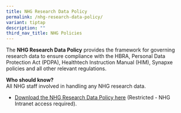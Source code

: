 ```yaml
---
title: NHG Research Data Policy
permalink: /nhg-research-data-policy/
variant: tiptap
description: ""
third_nav_title: NHG Policies
---
```

<p>The <strong>NHG Research Data Policy</strong> provides the framework for
governing research data to ensure compliance with the HBRA, Personal Data
Protection Act (PDPA), Healthtech Instruction Manual (HIM), Synapxe policies
and all other relevant regulations.</p>
<p><strong>Who should know?</strong>
<br>All NHG staff involved in handling any NHG research data.</p>
<ul data-tight="true" class="tight">
<li>
<p><a href="https://mynhg.nhg.com.sg/dept/rcu/Shared%20Library/Research%20Data/NHG%20Research%20Data%20Policy.pdf" rel="noopener noreferrer nofollow" target="_blank">Download the NHG Research Data Policy here</a> (Restricted
- NHG Intranet access required).&nbsp;</p>
</li>
</ul>
<p></p>